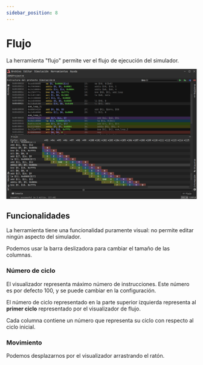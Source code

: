 ```yaml
---
sidebar_position: 8
---
```


# Flujo

La herramienta "flujo" permite ver el flujo de ejecución del simulador.

![Flow](/img/docs/nodes/flow-es.png)

## Funcionalidades

La herramienta tiene una funcionalidad puramente visual: no permite editar ningún aspecto del simulador.

Podemos usar la barra deslizadora para cambiar el tamaño de las columnas.

### Número de ciclo

El visualizador representa máximo número de instrucciones. Este número es por defecto 100, y se puede cambiar en la
configuración.

El número de ciclo representado en la parte superior izquierda representa al **primer ciclo** representado por el
visualizador de flujo.

Cada columna contiene un número que representa su ciclo con respecto al ciclo inicial.

### Movimiento

Podemos desplazarnos por el visualizador arrastrando el ratón.